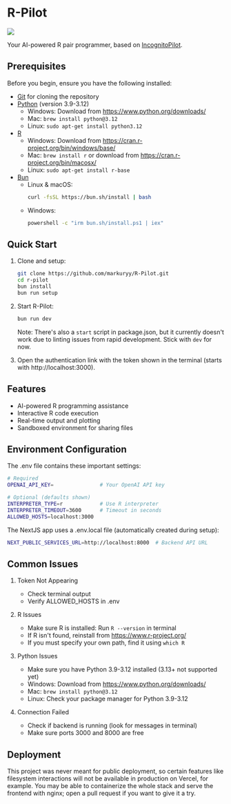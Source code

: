 # R-Pilot

![](assets/images/r-pilot_demo.gif)

Your AI-powered R pair programmer, based on [IncognitoPilot](https://github.com/silvanmelchior/IncognitoPilot).

## Prerequisites

Before you begin, ensure you have the following installed:
- [Git](https://git-scm.com/) for cloning the repository
- [Python](https://www.python.org/) (version 3.9-3.12)
  - Windows: Download from https://www.python.org/downloads/
  - Mac: `brew install python@3.12`
  - Linux: `sudo apt-get install python3.12`
- [R](https://www.r-project.org/)
  - Windows: Download from https://cran.r-project.org/bin/windows/base/
  - Mac: `brew install r` or download from https://cran.r-project.org/bin/macosx/
  - Linux: `sudo apt-get install r-base`
- [Bun](https://bun.sh/)
  - Linux & macOS:
    ```bash
    curl -fsSL https://bun.sh/install | bash
    ```
  - Windows:
    ```bash
    powershell -c "irm bun.sh/install.ps1 | iex"
    ```

## Quick Start

1. Clone and setup:
   ```bash
   git clone https://github.com/markuryy/R-Pilot.git
   cd r-pilot
   bun install
   bun run setup
   ```

2. Start R-Pilot:
   ```bash
   bun run dev
   ```
   Note: There's also a `start` script in package.json, but it currently doesn't work due to linting issues from rapid development. Stick with `dev` for now.

3. Open the authentication link with the token shown in the terminal (starts with http://localhost:3000).

## Features

- AI-powered R programming assistance
- Interactive R code execution
- Real-time output and plotting
- Sandboxed environment for sharing files

## Environment Configuration

The .env file contains these important settings:

```bash
# Required
OPENAI_API_KEY=               # Your OpenAI API key

# Optional (defaults shown)
INTERPRETER_TYPE=r            # Use R interpreter
INTERPRETER_TIMEOUT=3600      # Timeout in seconds
ALLOWED_HOSTS=localhost:3000
```

The NextJS app uses a .env.local file (automatically created during setup):

```bash
NEXT_PUBLIC_SERVICES_URL=http://localhost:8000  # Backend API URL
```

## Common Issues

1. Token Not Appearing
   - Check terminal output
   - Verify ALLOWED_HOSTS in .env

2. R Issues
   - Make sure R is installed: Run `R --version` in terminal
   - If R isn't found, reinstall from https://www.r-project.org/
   - If you must specify your own path, find it using `which R`

3. Python Issues
   - Make sure you have Python 3.9-3.12 installed (3.13+ not supported yet)
   - Windows: Download from https://www.python.org/downloads/
   - Mac: `brew install python@3.12`
   - Linux: Check your package manager for Python 3.9-3.12

4. Connection Failed
   - Check if backend is running (look for messages in terminal)
   - Make sure ports 3000 and 8000 are free

## Deployment

This project was never meant for public deployment, so certain features like filesystem interactions will not be available in production on Vercel, for example. You may be able to containerize the whole stack and serve the frontend with nginx; open a pull request if you want to give it a try.
